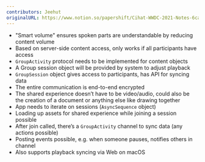 ```yaml
---
contributors: Jeehut
originalURL: https://www.notion.so/papershift/Cihat-WWDC-2021-Notes-6cae8d046c17426f8dafddc00abdae29
---
```


- "Smart volume" ensures spoken parts are understandable by reducing content volume
- Based on server-side content access, only works if all participants have access
- `GroupActivity` protocol needs to be implemented for content objects
- A Group session object will be provided by system to adjust playback
- `GroupSession` object gives access to participants, has API for syncing data
- The entire communication is end-to-end encrypted
- The shared experience doesn’t have to be video/audio, could also be the creation of a document or anything else like drawing together
- App needs to iterate on sessions (`AsyncSequence` object)
- Loading up assets for shared experience while joining a session possible
- After join called, there’s a `GroupActivity` channel to sync data (any actions possible)
- Posting events possible, e.g. when someone pauses, notifies others in channel
- Also supports playback syncing via Web on macOS
